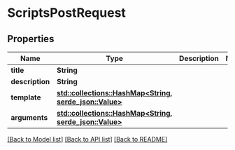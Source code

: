 # ScriptsPostRequest

## Properties

Name | Type | Description | Notes
------------ | ------------- | ------------- | -------------
**title** | **String** |  | 
**description** | **String** |  | 
**template** | [**std::collections::HashMap<String, serde_json::Value>**](serde_json::Value.md) |  | 
**arguments** | [**std::collections::HashMap<String, serde_json::Value>**](serde_json::Value.md) |  | 

[[Back to Model list]](../README.md#documentation-for-models) [[Back to API list]](../README.md#documentation-for-api-endpoints) [[Back to README]](../README.md)


